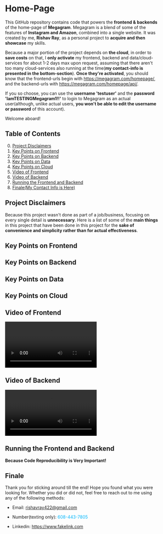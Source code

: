 # Home-Page
  This GitHub repository contains code that powers the <b>frontend & backends</b> of the home-page of <b>Megagram</b>. Megagram is a blend of some of the features of <b>Instagram and Amazon</b>, combined into a single website. It was created by me, <b>Rishav Ray</b>, as a personal project to <b>acquire and then showcase</b> my skills.

  Because a major portion of the project depends on <b>the cloud</b>, in order to <b>save costs</b> on that, I <b>only activate</b> my frontend, backend and data/cloud-services for about 1-2 days max upon request, assuming that there aren't too many cloud-services also running at the time(<b>my contact-info is presented in the bottom-section</b>). <b>Once they're activated</b>, you should know that the frontend-urls begin with https://megagram.com/homepage/, and the backend-urls with https://megagram.com/homepage/api/.

  If you so choose, you can use the <b>username 'testuser'</b> and the <b>password 'IamTESTINGMegagram1!!'</b> to login to Megagram as an actual user(although, unlike actual users, <b>you won't be able to edit the username or password</b> of this account).

  Welcome aboard!


## Table of Contents
  0. [Project Disclaimers](#project-disclaimers)
  1. [Key Points on Frontend](#key-points-on-frontend)
  2. [Key Points on Backend](#key-points-on-backend)
  3. [Key Points on Data](#key-points-on-data)
  4. [Key Points on Cloud](#key-points-on-cloud)
  5. [Video of Frontend](#video-of-frontend)
  6. [Video of Backend](#video-of-backend)
  7. [Running the Frontend and Backend](#running-the-frontend-and-backend)
  8. [Finale(My Contact Info is Here)](#finale)


## Project Disclaimers
  Because this project wasn't done as part of a job/business, focusing on every single detail is <b>unnecessary</b>. Here is a list of some of the <b>main things</b> in this project that have been done in this project for the <b>sake of convenience and simplicity rather than for actual effectiveness</b>.


## Key Points on Frontend


## Key Points on Backend


## Key Points on Data


## Key Points on Cloud


## Video of Frontend
  <video src="./README_imgs_&_vids/videoOfFrontend.mp4" controls></video>


## Video of Backend
  <video src="./README_imgs_&_vids/videoOfBackend.mp4" controls></video>


## Running the Frontend and Backend
  <b>Because Code Reproducibility is Very Important!</b>


## Finale
  Thank you for sticking around till the end! Hope you found what you were looking for. Whether you did or did not, feel free to reach out to me using any of the following methods:

  * Email: rishavray422@gmail.com

  * Number(texting only): <span style="color:#03b6fc">608-443-7805</span>

  * Linkedin: https://www.fakelink.com
